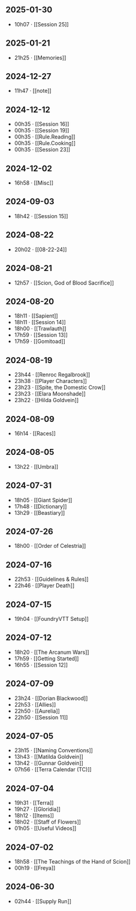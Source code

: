 ## 2025-01-30
-  10h07 · [[Session 25]]
## 2025-01-21
-  21h25 · [[Memories]]
## 2024-12-27
-  11h47 · [[note]]
## 2024-12-12
-  00h35 · [[Session 16]]
-  00h35 · [[Session 19]]
-  00h35 · [[Rule.Reading]]
-  00h35 · [[Rule.Cooking]]
-  00h35 · [[Session 23]]
## 2024-12-02
-  16h58 · [[Misc]]
## 2024-09-03
-  18h42 · [[Session 15]]
## 2024-08-22
-  20h02 · [[08-22-24]]
## 2024-08-21
-  12h57 · [[Scion, God of Blood Sacrifice]]
## 2024-08-20
-  18h11 · [[Sapient]]
-  18h11 · [[Session 14]]
-  18h00 · [[Trawlauth]]
-  17h59 · [[Session 13]]
-  17h59 · [[Gomitoad]]
## 2024-08-19
-  23h44 · [[Renroc Regalbrook]]
-  23h38 · [[Player Characters]]
-  23h23 · [[Spite, the Domestic Crow]]
-  23h23 · [[Elara Moonshade]]
-  23h22 · [[Hilda Goldvein]]
## 2024-08-09
-  16h14 · [[Races]]
## 2024-08-05
-  13h22 · [[Umbra]]
## 2024-07-31
-  18h05 · [[Giant Spider]]
-  17h48 · [[Dictionary]]
-  13h29 · [[Beastiary]]
## 2024-07-26
-  18h00 · [[Order of Celestria]]
## 2024-07-16
-  22h53 · [[Guidelines & Rules]]
-  22h46 · [[Player Death]]
## 2024-07-15
-  19h04 · [[FoundryVTT Setup]]
## 2024-07-12
-  18h20 · [[The Arcanum Wars]]
-  17h59 · [[Getting Started]]
-  16h55 · [[Session 12]]
## 2024-07-09
-  23h24 · [[Dorian Blackwood]]
-  22h53 · [[Allies]]
-  22h50 · [[Aurelia]]
-  22h50 · [[Session 11]]
## 2024-07-05
-  23h15 · [[Naming Conventions]]
-  13h43 · [[Matilda Goldvein]]
-  13h42 · [[Gunnar Goldvein]]
-  07h56 · [[Terra Calendar (TC)]]
## 2024-07-04
-  19h31 · [[Terra]]
-  19h27 · [[Gloridia]]
-  18h12 · [[Items]]
-  18h02 · [[Staff of Flowers]]
-  01h05 · [[Useful Videos]]
## 2024-07-02
-  18h58 · [[The Teachings of the Hand of Scion]]
-  00h19 · [[Freya]]
## 2024-06-30
-  02h44 · [[Supply Run]]
